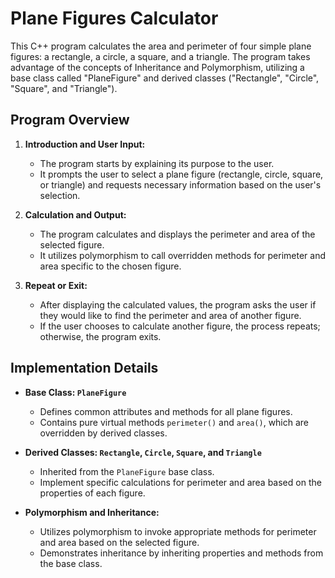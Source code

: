 # Plane Figures Calculator

This C++ program calculates the area and perimeter of four simple plane figures: a rectangle, a circle, a square, and a triangle. The program takes advantage of the concepts of Inheritance and Polymorphism, utilizing a base class called "PlaneFigure" and derived classes ("Rectangle", "Circle", "Square", and "Triangle").

## Program Overview

1. **Introduction and User Input:**
   - The program starts by explaining its purpose to the user.
   - It prompts the user to select a plane figure (rectangle, circle, square, or triangle) and requests necessary information based on the user's selection.

2. **Calculation and Output:**
   - The program calculates and displays the perimeter and area of the selected figure.
   - It utilizes polymorphism to call overridden methods for perimeter and area specific to the chosen figure.

3. **Repeat or Exit:**
   - After displaying the calculated values, the program asks the user if they would like to find the perimeter and area of another figure.
   - If the user chooses to calculate another figure, the process repeats; otherwise, the program exits.

## Implementation Details

- **Base Class: `PlaneFigure`**
  - Defines common attributes and methods for all plane figures.
  - Contains pure virtual methods `perimeter()` and `area()`, which are overridden by derived classes.
  
- **Derived Classes: `Rectangle`, `Circle`, `Square`, and `Triangle`**
  - Inherited from the `PlaneFigure` base class.
  - Implement specific calculations for perimeter and area based on the properties of each figure.
  
- **Polymorphism and Inheritance:**
  - Utilizes polymorphism to invoke appropriate methods for perimeter and area based on the selected figure.
  - Demonstrates inheritance by inheriting properties and methods from the base class.
